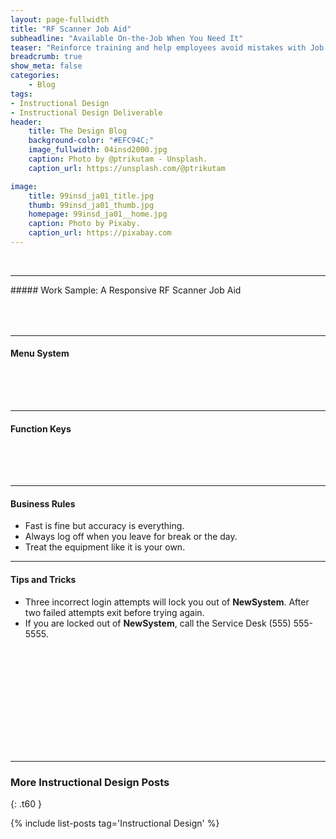 ```yaml
---
layout: page-fullwidth
title: "RF Scanner Job Aid"
subheadline: "Available On-the-Job When You Need It"
teaser: "Reinforce training and help employees avoid mistakes with Job Aids."
breadcrumb: true
show_meta: false
categories:
    - Blog
tags:
- Instructional Design
- Instructional Design Deliverable
header:
    title: The Design Blog
    background-color: "#EFC94C;"
    image_fullwidth: 04insd2000.jpg
    caption: Photo by @ptrikutam - Unsplash.
    caption_url: https://unsplash.com/@ptrikutam

image:
    title: 99insd_ja01_title.jpg
    thumb: 99insd_ja01_thumb.jpg
    homepage: 99insd_ja01__home.jpg
    caption: Photo by Pixaby.
    caption_url: https://pixabay.com
---
```

<br>
<hr>
##### Work Sample: A Responsive RF Scanner Job Aid
<br>
<!-- 4 Poster Formats: phone, portrait, landscape, Plasma -->

<!-- phone, portrait, landscape, Plasma -->
<div class="show-for-small-only">
  <img src="{{ site.urlimg }}99insd_ja01_phone_header.jpg" style="margin: 25px 0px 25px 0px" alt="">

  <hr>

  <h4>Menu System</h4>
  <img src="{{ site.urlimg }}99insd_ja01_phone01.jpg" style="margin: 25px 0px 25px 0px" alt="">
  <br>
  <hr>

  <h4>Function Keys</h4>
  <img src="{{ site.urlimg }}99insd_ja01_phone02.jpg" style="margin: 25px 0px 25px 0px" alt="">
  <br>
  <hr>

  <h4>Business Rules</h4>
  <ul>
    <li>Fast is fine but accuracy is everything.</li>
    <li>Always log off when you leave for break or the day.</li>
    <li>Treat the equipment like it is your own.</li>
  </ul>

  <hr>

  <h4>Tips and Tricks</h4>
  <ul>
    <li>Three incorrect login attempts will lock you out of <b>NewSystem</b>. After two failed attempts exit before trying again.</li>
    <li>If you are locked out of <b>NewSystem</b>, call the Service Desk (555) 555-5555.</li>
  </ul>
</div>

<!-- portrait -->
<div class="show-for-medium-only"><img src="{{ site.urlimg }}99insd_ja01_portrait.jpg" style="margin: 25px 0px 25px 0px" alt=""></div>

<!-- landscape -->
<div class="show-for-large-only"><img src="{{ site.urlimg }}99insd_ja01_landscape.jpg" style="margin: 25px 0px 25px 0px" alt=""></div>

<!-- Plasma -->
<div class="show-for-xlarge-up"><img src="{{ site.urlimg }}99insd_ja01_plasma.jpg" style="margin: 25px 0px 25px 0px" alt=""></div>

<br>
<hr>

### More Instructional Design Posts
{: .t60 }

{% include list-posts tag='Instructional Design' %}
